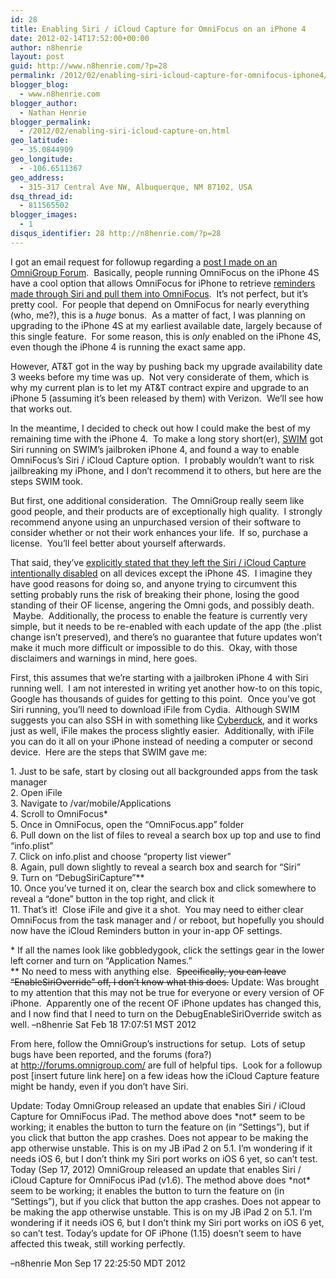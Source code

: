 ```yaml
---
id: 28
title: Enabling Siri / iCloud Capture for OmniFocus on an iPhone 4
date: 2012-02-14T17:52:00+00:00
author: n8henrie
layout: post
guid: http://www.n8henrie.com/?p=28
permalink: /2012/02/enabling-siri-icloud-capture-for-omnifocus-iphone4/
blogger_blog:
  - www.n8henrie.com
blogger_author:
  - Nathan Henrie
blogger_permalink:
  - /2012/02/enabling-siri-icloud-capture-on.html
geo_latitude:
  - 35.0844909
geo_longitude:
  - -106.6511367
geo_address:
  - 315-317 Central Ave NW, Albuquerque, NM 87102, USA
dsq_thread_id:
  - 811565502
blogger_images:
  - 1
disqus_identifier: 28 http://n8henrie.com/?p=28
---
```

I got an email request for followup regarding a <a href="http://forums.omnigroup.com/showthread.php?t=23266" target="_blank">post I made on an OmniGroup Forum</a>.  Basically, people running OmniFocus on the iPhone 4S have a cool option that allows OmniFocus for iPhone to retrieve <a href="http://www.omnigroup.com/blog/entry/omnifocus_is_now_on_speaking_terms/" target="_blank">reminders made through Siri and pull them into OmniFocus</a>.  It&#8217;s not perfect, but it&#8217;s pretty cool.  For people that depend on OmniFocus for nearly everything (who, me?), this is a _huge_ bonus.  As a matter of fact, I was planning on upgrading to the iPhone 4S at my earliest available date, largely because of this single feature.  For some reason, this is _only_ enabled on the iPhone 4S, even though the iPhone 4 is running the exact same app.

However, AT&#038;T got in the way by pushing back my upgrade availability date 3 weeks before my time was up.  Not very considerate of them, which is why my current plan is to let my AT&#038;T contract expire and upgrade to an iPhone 5 (assuming it&#8217;s been released by them) with Verizon.  We&#8217;ll see how that works out.

In the meantime, I decided to check out how I could make the best of my remaining time with the iPhone 4.  To make a long story short(er), <a href="http://www.urbandictionary.com/define.php?term=swim" target="_blank">SWIM</a> got Siri running on SWIM&#8217;s jailbroken iPhone 4, and found a way to enable OmniFocus&#8217;s Siri / iCloud Capture option.  I probably wouldn&#8217;t want to risk jailbreaking my iPhone, and I don&#8217;t recommend it to others, but here are the steps SWIM took.

But first, one additional consideration.  The OmniGroup really seem like good people, and their products are of exceptionally high quality.  I strongly recommend anyone using an unpurchased version of their software to consider whether or not their work enhances your life.  If so, purchase a license.  You&#8217;ll feel better about yourself afterwards. 

That said, they&#8217;ve <a href="http://forums.omnigroup.com/showthread.php?t=22688" target="_blank">explicitly stated that they left the Siri / iCloud Capture intentionally disabled</a> on all devices except the iPhone 4S.  I imagine they have good reasons for doing so, and anyone trying to circumvent this setting probably runs the risk of breaking their phone, losing the good standing of their OF license, angering the Omni gods, and possibly death.  Maybe.  Additionally, the process to enable the feature is currently very simple, but it needs to be re-enabled with each update of the app (the .plist change isn&#8217;t preserved), and there&#8217;s no guarantee that future updates won&#8217;t make it much more difficult or impossible to do this.  Okay, with those disclaimers and warnings in mind, here goes.

First, this assumes that we&#8217;re starting with a jailbroken iPhone 4 with Siri running well.  I am not interested in writing yet another how-to on this topic, Google has thousands of guides for getting to this point.  Once you&#8217;ve got Siri running, you&#8217;ll need to download iFile from Cydia.  Although SWIM suggests you can also SSH in with something like <a href="http://cyberduck.ch/" target="_blank">Cyberduck</a>, and it works just as well, iFile makes the process slightly easier.  Additionally, with iFile you can do it all on your iPhone instead of needing a computer or second device.  Here are the steps that SWIM gave me:

 <span style="white-space: pre;"></span>1. <span style="white-space: pre;"></span>Just to be safe, start by closing out all backgrounded apps from the task manager  
 <span style="white-space: pre;"></span>2. <span style="white-space: pre;"></span>Open iFile  
 <span style="white-space: pre;"></span>3. <span style="white-space: pre;"></span>Navigate to /var/mobile/Applications  
 <span style="white-space: pre;"></span>4. <span style="white-space: pre;"></span>Scroll to OmniFocus*  
 <span style="white-space: pre;"></span>5. <span style="white-space: pre;"></span>Once in OmniFocus, open the &#8220;OmniFocus.app&#8221; folder  
 <span style="white-space: pre;"></span>6. <span style="white-space: pre;"></span>Pull down on the list of files to reveal a search box up top and use to find &#8220;info.plist&#8221;  
 <span style="white-space: pre;"></span>7. <span style="white-space: pre;"></span>Click on info.plist and choose &#8220;property list viewer&#8221;  
 <span style="white-space: pre;"></span>8. <span style="white-space: pre;"></span>Again, pull down slightly to reveal a search box and search for &#8220;Siri&#8221;  
 <span style="white-space: pre;"></span>9. <span style="white-space: pre;"></span>Turn on &#8220;DebugSiriCapture&#8221;**  
 <span style="white-space: pre;"></span>10. <span style="white-space: pre;"></span>Once you&#8217;ve turned it on, clear the search box and click somewhere to reveal a &#8220;done&#8221; button in the top right, and click it  
 <span style="white-space: pre;"></span>11. <span style="white-space: pre;"></span>That&#8217;s it!  Close iFile and give it a shot.  You may need to either clear OmniFocus from the task manager and / or reboot, but hopefully you should now have the iCloud Reminders button in your in-app OF settings.

* If all the names look like gobbledygook, click the settings gear in the lower left corner and turn on &#8220;Application Names.&#8221;  
** No need to mess with anything else.  <strike>Specifically, you can leave &#8220;EnableSiriOverride&#8221; off, I don&#8217;t know what this does.</strike> Update: Was brought to my attention that this may not be true for everyone or every version of OF iPhone.  Apparently one of the recent OF iPhone updates has changed this, and I now find that I need to turn on the DebugEnableSiriOverride switch as well. &#8211;n8henrie Sat Feb 18 17:07:51 MST 2012

From here, follow the OmniGroup&#8217;s instructions for setup.  Lots of setup bugs have been reported, and the forums (fora?) at http://forums.omnigroup.com/ are full of helpful tips.  Look for a followup post [insert future link here] on a few ideas how the iCloud Capture feature might be handy, even if you don&#8217;t have Siri.

Update: Today OmniGroup released an update that enables Siri / iCloud Capture for OmniFocus iPad. The method above does \*not\* seem to be working; it enables the button to turn the feature on (in &#8220;Settings&#8221;), but if you click that button the app crashes. Does not appear to be making the app otherwise unstable. This is on my JB iPad 2 on 5.1. I&#8217;m wondering if it needs iOS 6, but I don&#8217;t think my Siri port works on iOS 6 yet, so can&#8217;t test. Today (Sep 17, 2012) OmniGroup released an update that enables Siri / iCloud Capture for OmniFocus iPad (v1.6). The method above does \*not\* seem to be working; it enables the button to turn the feature on (in &#8220;Settings&#8221;), but if you click that button the app crashes. Does not appear to be making the app otherwise unstable. This is on my JB iPad 2 on 5.1. I&#8217;m wondering if it needs iOS 6, but I don&#8217;t think my Siri port works on iOS 6 yet, so can&#8217;t test. Today&#8217;s update for OF iPhone (1.15) doesn&#8217;t seem to have affected this tweak, still working perfectly.
  
&#8211;n8henrie Mon Sep 17 22:25:50 MDT 2012
